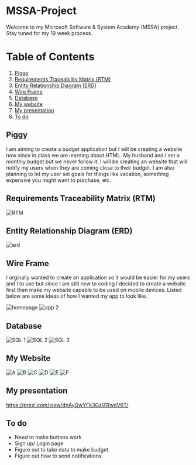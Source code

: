 # MSSA-Project
Welcome to my Microsoft Software & System Academy (MSSA) project. Stay tuned for my 19 week process. 

# Table of Contents
1. [Piggy](#piggy)
2. [Requirements Traceability Matrix (RTM)](#requirements-traceability-matrix-rtm)
3. [Entity Relationship Diagram (ERD)](#entity-relationship-diagram-erd)
4. [Wire Frame](#wire-frame)
5. [Database](#database)
6. [My website](#my-website)
7. [My presentation](#my-presentation)
8. [To do](#to-do)

## Piggy
I am aiming to create a budget application but I will be creating a website now since in class we are learning about HTML. My husband and I set a monthly budget but we never follow it. I will be creating an website that will notify my users when they are coming close to their budget. I am also planning to let my user set goals for things like vacation, something expensive you might want to purchase, etc.

## Requirements Traceability Matrix (RTM)
![RTM](https://user-images.githubusercontent.com/52970331/64753054-a05c3c80-d4d6-11e9-8a18-0598d1865b09.jpg)

## Entity Relationship Diagram (ERD)
![erd](https://user-images.githubusercontent.com/52970331/62880940-74854580-bce3-11e9-8525-dc7e1103320d.png)

## Wire Frame
I orginally wanted to create an application so it would be easier for my users and I to use but since I am still new to coding I decided to create a website first then make my website capable to be used on mobile devices. Listed below are some ideas of how I wanted my app to look like.

![homepage](https://user-images.githubusercontent.com/52970331/62881223-29b7fd80-bce4-11e9-8b6a-74ee2da1887f.PNG)
![app 2](https://user-images.githubusercontent.com/52970331/62881250-36d4ec80-bce4-11e9-9f60-f875a1a2df73.PNG)

## Database
![SQL 1](https://user-images.githubusercontent.com/52970331/64753147-01841000-d4d7-11e9-8aa3-1517ad7c088e.jpg)
![SQL 2](https://user-images.githubusercontent.com/52970331/64753149-021ca680-d4d7-11e9-9795-e18f9ae38870.jpg)
![SQL 3](https://user-images.githubusercontent.com/52970331/64753151-034dd380-d4d7-11e9-9531-8fcace8acccf.jpg)

## My Website
![A](https://user-images.githubusercontent.com/52970331/64751097-f7aade80-d4cf-11e9-85a6-d391b7987702.PNG)
![B](https://user-images.githubusercontent.com/52970331/64751155-2c1e9a80-d4d0-11e9-9404-27c783333f32.PNG)
![C](https://user-images.githubusercontent.com/52970331/64751190-45bfe200-d4d0-11e9-9629-96f815e007b8.PNG)
![D](https://user-images.githubusercontent.com/52970331/64751247-6a1bbe80-d4d0-11e9-9ceb-1ff9c40423cb.PNG)
![E](https://user-images.githubusercontent.com/52970331/64751461-fded8a80-d4d0-11e9-8018-44fd1fe1d137.PNG)
![F](https://user-images.githubusercontent.com/52970331/64751298-8a4b7d80-d4d0-11e9-8347-9eff110e000f.PNG)

## My presentation
https://prezi.com/view/dnAyQwYFk3GzlZRwdV6T/ 

## To do
- Need to make buttons work
- Sign up/ Login page
- Figure out to take data to make budget
- Figure out how to send notifications

